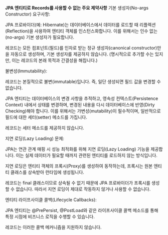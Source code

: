 **JPA 엔티티로 Records를 사용할 수 없는 주요 제약사항**
기본 생성자(No-args Constructor) 요구사항:

JPA 프로바이더(예: Hibernate)는 데이터베이스에서 데이터를 로드할 때 리플렉션(Reflection)을 사용하여 엔티티 객체를 인스턴스화합니다. 이를 위해서는 인수 없는(no-args) 기본 생성자가 필요합니다.

레코드는 모든 컴포넌트(필드)를 인자로 받는 정규 생성자(canonical constructor)만을 자동으로 생성하며, 기본 생성자를 제공하지 않습니다. (명시적으로 추가할 수는 있지만, 이는 레코드의 본래 목적과 간결성을 해칩니다.)

불변성(Immutability):

레코드는 본질적으로 불변(immutable)입니다. 즉, 일단 생성되면 필드 값을 변경할 수 없습니다.

JPA 엔티티는 데이터베이스의 변경 사항을 추적하고, 영속성 컨텍스트(Persistence Context) 내에서 상태를 변경하며, 변경된 내용을 다시 데이터베이스에 반영(Dirty Checking)해야 합니다. 이를 위해서는 가변성(mutability)이 필수적이며, 일반적으로 필드에 대한 세터(setter) 메소드를 가집니다.

레코드는 세터 메소드를 제공하지 않습니다.

지연 로딩(Lazy Loading) 문제:

JPA는 연관 관계 매핑 시 성능 최적화를 위해 지연 로딩(Lazy Loading) 기능을 제공합니다. 이는 실제 데이터가 필요할 때까지 관련된 엔티티를 로드하지 않는 방식입니다.

지연 로딩은 엔티티 객체의 프록시(Proxy)를 생성하여 동작하는데, 프록시는 원본 엔티티 클래스를 상속받아 런타임에 생성됩니다.

레코드는 final 클래스이므로 상속될 수 없기 때문에 JPA 프로바이더가 프록시를 생성할 수 없습니다. 따라서 지연 로딩이 제대로 작동하지 않거나 사용할 수 없습니다.

엔티티 라이프사이클 콜백(Lifecycle Callbacks):

JPA 엔티티는 @PrePersist, @PostLoad와 같은 라이프사이클 콜백 메소드를 통해 특정 시점에 비즈니스 로직을 수행할 수 있습니다.

레코드는 이러한 콜백 메커니즘을 지원하지 않습니다.